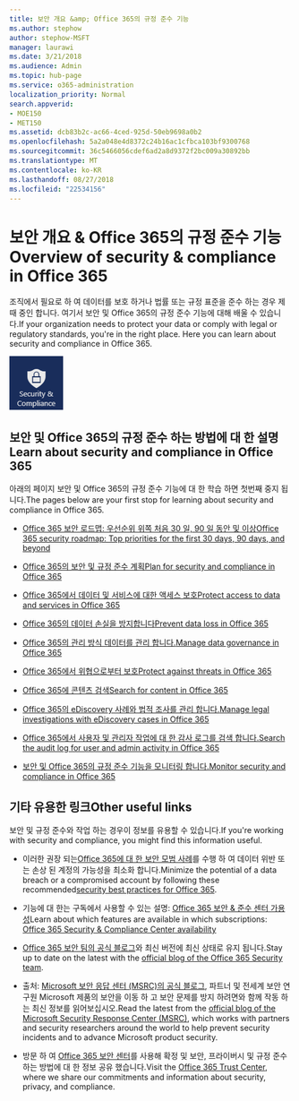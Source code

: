 ```yaml
---
title: 보안 개요 &amp; Office 365의 규정 준수 기능
ms.author: stephow
author: stephow-MSFT
manager: laurawi
ms.date: 3/21/2018
ms.audience: Admin
ms.topic: hub-page
ms.service: o365-administration
localization_priority: Normal
search.appverid:
- MOE150
- MET150
ms.assetid: dcb83b2c-ac66-4ced-925d-50eb9698a0b2
ms.openlocfilehash: 5a2a048e4d8372c24b16ac1cfbca103bf9300768
ms.sourcegitcommit: 36c5466056cdef6ad2a8d9372f2bc009a30892bb
ms.translationtype: MT
ms.contentlocale: ko-KR
ms.lasthandoff: 08/27/2018
ms.locfileid: "22534156"
---
```

# <a name="overview-of-security-amp-compliance-in-office-365"></a><span data-ttu-id="73a9d-102">보안 개요 &amp; Office 365의 규정 준수 기능</span><span class="sxs-lookup"><span data-stu-id="73a9d-102">Overview of security &amp; compliance in Office 365</span></span>

<span data-ttu-id="73a9d-p101">조직에서 필요로 하 여 데이터를 보호 하거나 법률 또는 규정 표준을 준수 하는 경우 제때 중인 합니다. 여기서 보안 및 Office 365의 규정 준수 기능에 대해 배울 수 있습니다.</span><span class="sxs-lookup"><span data-stu-id="73a9d-p101">If your organization needs to protect your data or comply with legal or regulatory standards, you're in the right place. Here you can learn about security and compliance in Office 365.</span></span>
  
![Office 365 응용 프로그램 메뉴에서 보안 및 규정 준수 앱](media/d64f43a2-582b-4bfd-a148-ec641fade47a.png)
  
## <a name="learn-about-security-and-compliance-in-office-365"></a><span data-ttu-id="73a9d-106">보안 및 Office 365의 규정 준수 하는 방법에 대 한 설명</span><span class="sxs-lookup"><span data-stu-id="73a9d-106">Learn about security and compliance in Office 365</span></span>

<span data-ttu-id="73a9d-107">아래의 페이지 보안 및 Office 365의 규정 준수 기능에 대 한 학습 하면 첫번째 중지 됩니다.</span><span class="sxs-lookup"><span data-stu-id="73a9d-107">The pages below are your first stop for learning about security and compliance in Office 365.</span></span> 
  
- [<span data-ttu-id="73a9d-108">Office 365 보안 로드맵: 우선순위 위쪽 처음 30 일, 90 일 동안 및 이상</span><span class="sxs-lookup"><span data-stu-id="73a9d-108">Office 365 security roadmap: Top priorities for the first 30 days, 90 days, and beyond</span></span>](security-roadmap.md)
    
- [<span data-ttu-id="73a9d-109">Office 365의 보안 및 규정 준수 계획</span><span class="sxs-lookup"><span data-stu-id="73a9d-109">Plan for security and compliance in Office 365</span></span>](plan-for-security-and-compliance.md)
    
- [<span data-ttu-id="73a9d-110">Office 365에서 데이터 및 서비스에 대한 액세스 보호</span><span class="sxs-lookup"><span data-stu-id="73a9d-110">Protect access to data and services in Office 365</span></span>](protect-access-to-data-and-services.md)
    
- [<span data-ttu-id="73a9d-111">Office 365의 데이터 손실을 방지합니다</span><span class="sxs-lookup"><span data-stu-id="73a9d-111">Prevent data loss in Office 365</span></span>](prevent-data-loss.md)
    
- [<span data-ttu-id="73a9d-112">Office 365의 관리 방식 데이터를 관리 합니다.</span><span class="sxs-lookup"><span data-stu-id="73a9d-112">Manage data governance in Office 365</span></span>](manage-data-governance.md)
    
- [<span data-ttu-id="73a9d-113">Office 365에서 위협으로부터 보호</span><span class="sxs-lookup"><span data-stu-id="73a9d-113">Protect against threats in Office 365</span></span>](protect-against-threats.md)
    
- [<span data-ttu-id="73a9d-114">Office 365에 콘텐츠 검색</span><span class="sxs-lookup"><span data-stu-id="73a9d-114">Search for content in Office 365</span></span>](search-for-content.md)
    
- [<span data-ttu-id="73a9d-115">Office 365의 eDiscovery 사례와 법적 조사를 관리 합니다.</span><span class="sxs-lookup"><span data-stu-id="73a9d-115">Manage legal investigations with eDiscovery cases in Office 365</span></span>](manage-legal-investigations.md)
    
- [<span data-ttu-id="73a9d-116">Office 365에서 사용자 및 관리자 작업에 대 한 감사 로그를 검색 합니다.</span><span class="sxs-lookup"><span data-stu-id="73a9d-116">Search the audit log for user and admin activity in Office 365</span></span>](search-the-audit-log.md)
    
- [<span data-ttu-id="73a9d-117">보안 및 Office 365의 규정 준수 기능을 모니터링 합니다.</span><span class="sxs-lookup"><span data-stu-id="73a9d-117">Monitor security and compliance in Office 365</span></span>](monitor-security-and-compliance.md)
    
## <a name="other-useful-links"></a><span data-ttu-id="73a9d-118">기타 유용한 링크</span><span class="sxs-lookup"><span data-stu-id="73a9d-118">Other useful links</span></span>

<span data-ttu-id="73a9d-119">보안 및 규정 준수와 작업 하는 경우이 정보를 유용할 수 있습니다.</span><span class="sxs-lookup"><span data-stu-id="73a9d-119">If you're working with security and compliance, you might find this information useful.</span></span>
  
- <span data-ttu-id="73a9d-120">이러한 권장 되는[Office 365에 대 한 보안 모범 사례](security-best-practices.md)를 수행 하 여 데이터 위반 또는 손상 된 계정의 가능성을 최소화 합니다.</span><span class="sxs-lookup"><span data-stu-id="73a9d-120">Minimize the potential of a data breach or a compromised account by following these recommended[security best practices for Office 365](security-best-practices.md).</span></span>
    
- <span data-ttu-id="73a9d-121">기능에 대 한는 구독에서 사용할 수 있는 설명: [Office 365 보안 &amp; 준수 센터 가용성](https://go.microsoft.com/fwlink/?linkid=852983)</span><span class="sxs-lookup"><span data-stu-id="73a9d-121">Learn about which features are available in which subscriptions: [Office 365 Security &amp; Compliance Center availability](https://go.microsoft.com/fwlink/?linkid=852983)</span></span>
    
- <span data-ttu-id="73a9d-122">[Office 365 보안 팀의 공식 블로그](https://go.microsoft.com/fwlink/?linkid=852984)와 최신 버전에 최신 상태로 유지 됩니다.</span><span class="sxs-lookup"><span data-stu-id="73a9d-122">Stay up to date on the latest with the [official blog of the Office 365 Security team](https://go.microsoft.com/fwlink/?linkid=852984).</span></span>
    
- <span data-ttu-id="73a9d-123">출처: [Microsoft 보안 응답 센터 (MSRC)의 공식 블로그](https://go.microsoft.com/fwlink/?linkid=852985), 파트너 및 전세계 보안 연구원 Microsoft 제품의 보안을 이동 하 고 보안 문제를 방지 하려면와 함께 작동 하는 최신 정보를 읽어보십시오.</span><span class="sxs-lookup"><span data-stu-id="73a9d-123">Read the latest from the [official blog of the Microsoft Security Response Center (MSRC)](https://go.microsoft.com/fwlink/?linkid=852985), which works with partners and security researchers around the world to help prevent security incidents and to advance Microsoft product security.</span></span>
    
- <span data-ttu-id="73a9d-124">방문 하 여 [Office 365 보안 센터](https://go.microsoft.com/fwlink/?linkid=845428)를 사용해 확정 및 보안, 프라이버시 및 규정 준수 하는 방법에 대 한 정보 공유 했습니다.</span><span class="sxs-lookup"><span data-stu-id="73a9d-124">Visit the [Office 365 Trust Center](https://go.microsoft.com/fwlink/?linkid=845428), where we share our commitments and information about security, privacy, and compliance.</span></span>
    

